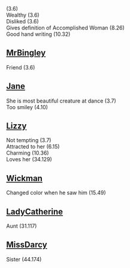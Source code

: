 (3.6)  
Wealthy (3.6)  
Disliked (3.6)  
Gives definition of Accomplished Woman (8.26)  
Good hand writing (10.32)

[MrBingley](MrBingley.md)
-------------------------

Friend (3.6)

[Jane](Jane.md)
---------------

She is most beautiful creature at dance (3.7)  
Too smiley (4.10)

[Lizzy](Lizzy.md)
-----------------

Not tempting (3.7)  
Attracted to her (6.15)  
Charming (10.36)  
Loves her (34.129)

[Wickman](Wickman.md)
---------------------

Changed color when he saw him (15.49)

[LadyCatherine](LadyCatherine.md)
---------------------------------

Aunt (31.117)

[MissDarcy](MissDarcy)
----------------------

Sister (44.174)

